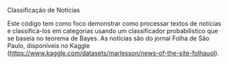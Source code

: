 Classificação de Notícias

Este código tem como foco demonstrar como processar textos de notícias e classificá-los em categorias usando um classificador probabilístico que se baseia no teorema de Bayes. 
As notícias são do jornal Folha de São Paulo, disponíveis no Kaggle (https://www.kaggle.com/datasets/marlesson/news-of-the-site-folhauol).
